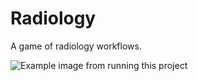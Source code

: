 # Radiology

A game of radiology workflows.

![Example image from running this project](Project.png)

